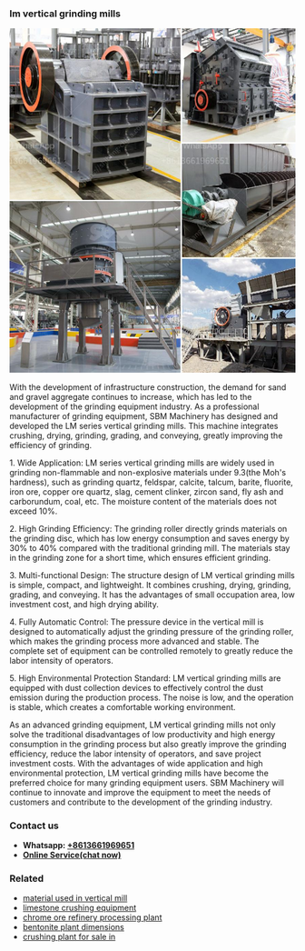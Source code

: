 <h3>lm vertical grinding mills</h3><img src='1708663331.jpg' alt=''><p>With the development of infrastructure construction, the demand for sand and gravel aggregate continues to increase, which has led to the development of the grinding equipment industry. As a professional manufacturer of grinding equipment, SBM Machinery has designed and developed the LM series vertical grinding mills. This machine integrates crushing, drying, grinding, grading, and conveying, greatly improving the efficiency of grinding.</p><p>1. Wide Application: LM series vertical grinding mills are widely used in grinding non-flammable and non-explosive materials under 9.3(the Moh's hardness), such as grinding quartz, feldspar, calcite, talcum, barite, fluorite, iron ore, copper ore quartz, slag, cement clinker, zircon sand, fly ash and carborundum, coal, etc. The moisture content of the materials does not exceed 10%.</p><p>2. High Grinding Efficiency: The grinding roller directly grinds materials on the grinding disc, which has low energy consumption and saves energy by 30% to 40% compared with the traditional grinding mill. The materials stay in the grinding zone for a short time, which ensures efficient grinding.</p><p>3. Multi-functional Design: The structure design of LM vertical grinding mills is simple, compact, and lightweight. It combines crushing, drying, grinding, grading, and conveying. It has the advantages of small occupation area, low investment cost, and high drying ability.</p><p>4. Fully Automatic Control: The pressure device in the vertical mill is designed to automatically adjust the grinding pressure of the grinding roller, which makes the grinding process more advanced and stable. The complete set of equipment can be controlled remotely to greatly reduce the labor intensity of operators.</p><p>5. High Environmental Protection Standard: LM vertical grinding mills are equipped with dust collection devices to effectively control the dust emission during the production process. The noise is low, and the operation is stable, which creates a comfortable working environment.</p><p>As an advanced grinding equipment, LM vertical grinding mills not only solve the traditional disadvantages of low productivity and high energy consumption in the grinding process but also greatly improve the grinding efficiency, reduce the labor intensity of operators, and save project investment costs. With the advantages of wide application and high environmental protection, LM vertical grinding mills have become the preferred choice for many grinding equipment users. SBM Machinery will continue to innovate and improve the equipment to meet the needs of customers and contribute to the development of the grinding industry.</p><h3>Contact us</h3><ul><li><strong>Whatsapp:&nbsp;<a href="https://wa.me/8613661969651">+8613661969651</a></strong></li><li><a href="https://swt.shibang-china.com/?git&amp;zhl&amp;lm vertical grinding mills"><strong>Online Service(chat now)</strong></a></li></ul><h3>Related</h3><ul><li><a href='material used in vertical mill.md'>material used in vertical mill</a></li><li><a href='limestone crushing equipment.md'>limestone crushing equipment</a></li><li><a href='chrome ore refinery processing plant.md'>chrome ore refinery processing plant</a></li><li><a href='bentonite plant dimensions.md'>bentonite plant dimensions</a></li><li><a href='crushing plant for sale in.md'>crushing plant for sale in</a></li></ul>